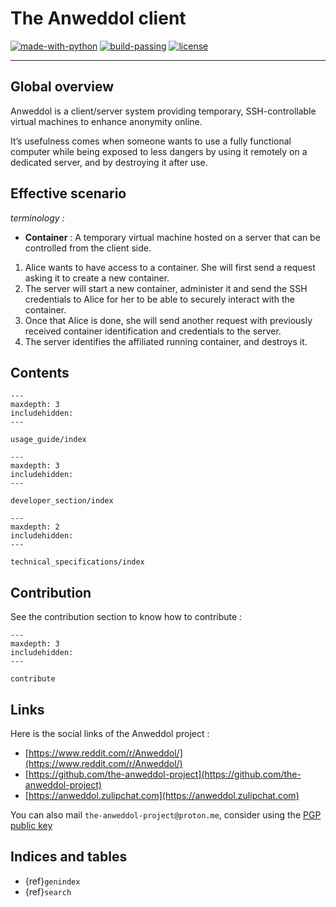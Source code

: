 # The Anweddol client

[![made-with-python](https://img.shields.io/badge/Made%20with-Python-important)](https://www.python.org/)
[![build-passing](https://img.shields.io/badge/build-passing-green.svg)](https://shields.io/)
[![license](https://img.shields.io/badge/license-GPLv3-blue.svg)](https://shields.io/)

---

## Global overview

Anweddol is a client/server system providing temporary, SSH-controllable virtual machines to enhance anonymity online.

It’s usefulness comes when someone wants to use a fully functional computer while being exposed to less dangers by using it remotely on a dedicated server, and by destroying it after use.

## Effective scenario

*terminology :*

- **Container** : A temporary virtual machine hosted on a server that can be controlled from the client side. 

1. Alice wants to have access to a container. She will first send a request asking it to create a new container.
2. The server will start a new container, administer it and send the SSH credentials to Alice for her to be able to securely interact with the container.
3. Once that Alice is done, she will send another request with previously received container identification and credentials to the server.
4. The server identifies the affiliated running container, and destroys it.

## Contents

```{toctree}
---
maxdepth: 3
includehidden:
---

usage_guide/index
```

```{toctree}
---
maxdepth: 3
includehidden:
---

developer_section/index
```

```{toctree}
---
maxdepth: 2
includehidden:
---

technical_specifications/index
```

## Contribution

See the contribution section to know how to contribute : 

```{toctree}
---
maxdepth: 3
includehidden:
---

contribute
```

## Links

Here is the social links of the Anweddol project : 

- [https://www.reddit.com/r/Anweddol/](https://www.reddit.com/r/Anweddol/)
- [https://github.com/the-anweddol-project](https://github.com/the-anweddol-project)
- [https://anweddol.zulipchat.com](https://anweddol.zulipchat.com)

You can also mail `the-anweddol-project@proton.me`, consider using the [PGP public key](https://the-anweddol-project.github.io/contact/A050C2B36F2E80BE6FDE6E0F0D3F21975020EFC0.asc)

## Indices and tables

- {ref}`genindex`
- {ref}`search`
